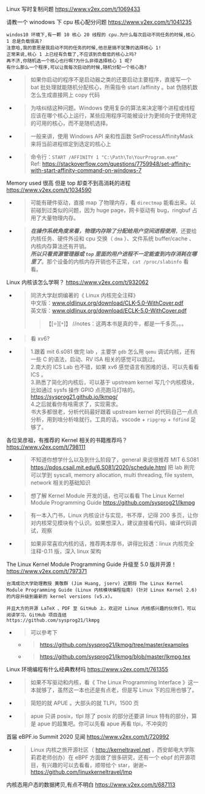 
Linux 写时复制问题 https://www.v2ex.com/t/1069433

请教一个 winodows 下 cpu 核心配分问题 https://www.v2ex.com/t/1041235
```console
windos10 环境下,有一颗 10 核心 20 线程的 cpu.为什么每次启动不同任务的时候,核心 1 总是负载很高?
注意哈,我的意思是我启动不同的任务的时候,他总是搞不犹豫的选择核心 1!
正常来说,核心 1 上已经有负载了,不应该到负载低的核心上吗?
再不济,你随机选一个核心也行啊?为什么非得选择核心 1 呢?
有什么那么一个程序,可以让我每次启动的时候,随机分配一个核心跑?
```
- > 如果你启动的程序不是启动器之类的还要启动主要程序，直接写一个 bat 批处理就能随机分配核心，所需指令 start /affinity 。bat 伪随机数怎么生成直接网上 copy 代码
- > 为啥纠结这种问题。Windows 使用复杂的算法来决定哪个进程或线程应该在哪个核心上运行，某些应用程序可能被设计为更倾向于使用特定的可用的核心，而不是随机选择。
- > 一般来讲，使用 Windows API 亲和性函数 SetProcessAffinityMask 来将当前进程绑定到选定的核心上
- > 命令行：`START /AFFINITY 1 "C:\Path\To\YourProgram.exe"` <br> Ref: https://stackoverflow.com/questions/7759948/set-affinity-with-start-affinity-command-on-windows-7

Memory used 很高 但是 top 却查不到高消耗的进程 https://www.v2ex.com/t/1034590
- > 可能有硬件驱动，直接 map 了物理内存，看 `directmap` 能看出来。以前碰到过类似的问题，因为 huge page，网卡驱动有 bug，ringbuf 占用了大量物理内存。
- > ***在操作系统角度来看，物理内存除了分配给用户空间进程使用***，还要给内核任务、硬件外设和 cpu 交换（ `dma` ）、文件系统 buffer/cache 、内核内存算法还有开销。 <br> ***所以只看资源管理器或 `top` 里面的用户进程不一定能查到内存消耗在哪里了***。那个设备的内核内存开销也不正常，`cat /proc/slabinfo` 看看。

Linux 内核该怎么学啊？ https://www.v2ex.com/t/932062
- > 同济大学赵炯编著的《 Linux 内核完全注释》 <br> 中文版：www.oldlinux.org/download/CLK-5.0-WithCover.pdf <br> 英文版：www.oldlinux.org/download/ECLK-5.0-WithCover.pdf
  >> 【[:star:][`*`]】 //notes：这两本书是真的牛，都是一千多页。。。
- > 看 xv6?
- > 1.跟着 mit 6.s081 做完 lab ，主要学 `gdb` 怎么用 `qemu` 调试内核，还有一些 C 的语法，启动、RV ISA 相关的感觉可以跳过。 <br> 2.南大的 ICS Lab 也不错，如果 xv6 感觉语言有困难的话，可以先看看 ICS 。 <br> 3.熟悉了简化的内核后，可以基于 upstream kernel 写几个内核模块，比如通过 sysfs 操作 GPIO 点亮跑马灯啥的。 https://sysprog21.github.io/lkmpg/ <br> 4.之后就看你有啥需求了，实现需求。 <br> 书大多都很老，分析代码最好跟着 upstream kernel 的代码自己一点点分析，用到啥分析啥就行。工具的话，vscode + `ripgrep` + `fdfind` 足够了。

各位吴彦祖，有推荐的 Kernel 相关的书籍推荐吗？ https://www.v2ex.com/t/798111
- > 不知道你想学什么以及到什么阶段了，general 来说很推荐 MIT 6.S081 https://pdos.csail.mit.edu/6.S081/2020/schedule.html 把 lab 刷完可以学到 syscall, memory allocation, multi threading, file system, network 相关的基础知识
- > 想了解 Kernel Module 开发的话，也可以看看 The Linux Kernel Module Programming Guide https://github.com/sysprog21/lkmpg
- > 有一本入门书，Linux 内核设计与实现，书不厚，记得 200 多页，让你对内核常见模块有个认识。如果想深入，建议直接看代码，编译代码调试，观察
- > 如果非常喜欢内核的话，推荐两本厚书，讲得比较透：linux 内核完全注释-0.11 版，深入 linux 架构

The Linux Kernel Module Programming Guide 升级至 5.0 版并开源！ https://www.v2ex.com/t/797371
```console
台湾成功大学助理教授 黄敬群 (Jim Huang, jserv) 近期将 The Linux Kernel Module Programming Guide (Linux 内核模块编程指南) (针对 Linux Kernel 2.6) 
的内容升级到最新的 kernel versions (v5.x)。

并且大方的开源 LaTeX 、PDF 至 GitHub 上，欢迎对 Linux 内核感兴趣的伙伴们，可以阅读学习。GitHub 项目连结 
https://github.com/sysprog21/lkmpg
```
- > 可以參考下
  * > https://github.com/sysprog21/lkmpg/tree/master/examples
  * > https://github.com/sysprog21/lkmpg/blob/master/lkmpg.tex

Linux 环境编程有什么经典教材吗 https://www.v2ex.com/t/761355
- > 如果不写驱动和内核，看《 The Linux Programming Interface 》这一本就够了，虽然这一本也还是有点老，但是写 Linux 下的应用也够了。
- > 简短的就 APUE 。大部头的就 TLPI，1500 页
- > apue 只讲 posix，tlpi 除了 posix 的部分还要讲 linux 特有的部分，算是 apue 的超集吧。你可以先看 apue 再看 tlpi，不冲突的

首届 eBPF.io Summit 2020 见闻 https://www.v2ex.com/t/720992
- > Linux 内核之旅开源社区（ http://kerneltravel.net ，西安邮电大学陈莉君老师创办）在 eBPF 方面做了很多研究，还有一个 ebpf 的开源项目，有兴趣的可以去看看，顺带给个 star，谢谢~
<br> https://github.com/linuxkerneltravel/lmp

内核态用户态的数据拷贝,有点不明白 https://www.v2ex.com/t/687113
